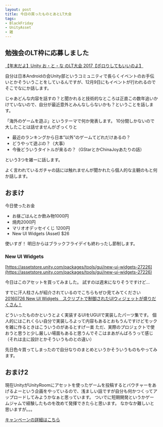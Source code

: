 ```yaml
---
layout: post
title: 今日の買ったものとあとLT大会
tags:
- BlackFriday
- UnityAsset
- 雑
---
```


## 勉強会のLT枠に応募しました

[【年末だよ】Unity お・と・な のLT大会 2017【ポロりしてもいいのよ】](http://peatix.com/event/323261)

自分は日本Androidの会Unity部というコミュニティで長らくイベントのお手伝いとかそういうことをしているんですが、12月9日にもイベントが行われるのでそこでなにか話します。

じゃあどんな内容を話すの？と聞かれると技術的なところは正直この数年追いかけていないので、自分が最近意外とみんなしらないかも？ということを話します。

「海外のゲームを遊ぶ」というテーマで何か発表します。
10分間しかないので大したことは話せませんがざっくりと
* 最近のランキングから日本”以外”のゲームてどれだけあるの？
* どうやって遊ぶの？（大事）
* 今後どういうタイトルが来るの？（GStarとかChinaJoyあたりの話）

という3つを雑ーに話します。

よく言われているガチャの話には触れませんが聞かれたら個人的な主観のもと何か話します。


## おまけ

今日使ったお金
* お昼ごはんとか飲み物1000円
* 焼肉2000円
* マリオオデッセイくじ 1200円
* New UI Widgets (Asset) $26

使いすぎ！
明日からはブラックフライデイも終わったし節制します。

### New UI Widgets

[https://assetstore.unity.com/packages/tools/gui/new-ui-widgets-27226](https://assetstore.unity.com/packages/tools/gui/new-ui-widgets-27226)

今日はこのアセットを買ってみました。
試すのは週末になりそうですけど…

すでに汗人柱さんが紹介されているのでこちらもぜひ見てみてください
[20160726
New UI Widgets　スクリプトで制御されたUIウィジェットが盛りだくさん！](http://assetsale.hateblo.jp/entry/New_UI_Widgets)

どういったものかというとよく実装するUIをUGUIで実装したパーツ集です。
個人的にはこれくらい自分で実装しろよって内容もあるとおもうんですけどモックを雑に作るときはこういうのがあるとすげー楽
ただ、実際のプロジェクトで使おうと思うと少し厳しい場面もあると思うんでそこはまあがんばろうって感じ
（それは主に設計とかそういうものとの違い）

先日色々買ってしまったので自分なりのまとめというかそういうものもやってみます。


## おまけ2

現在UnityがUnityRoomにアセットを使ったゲームを投稿するとバウチャーをあげるよーという企画をやっているので、浅ましい話ですが自分も何かつくってアップロードしてみようかなぁと思っています。
ついでに短期開発というかゲームジャムで経験したものを改めて発揮できたらと思います。
なかなか難しいと思いますが。。。

[キャンペーンの詳細はこちら](http://assetstore.info/eventandcontest/collaboration/unityroomand1weekgamejam/)
